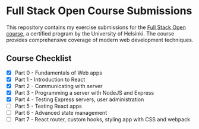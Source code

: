 # Full Stack Open Course Submissions

This repository contains my exercise submissions for the [Full Stack Open course](https://fullstackopen.com/en/), a certified program by the University of Helsinki. The course provides comprehensive coverage of modern web development techniques.

## Course Checklist

- [x] Part 0 - Fundamentals of Web apps
- [x] Part 1 - Introduction to React
- [x] Part 2 - Communicating with server
- [x] Part 3 - Programming a server with NodeJS and Express
- [x] Part 4 - Testing Express servers, user administration
- [ ] Part 5 - Testing React apps
- [ ] Part 6 - Advanced state management
- [ ] Part 7 - React router, custom hooks, styling app with CSS and webpack
<!-- 
- [ ] Part 8 - GraphQL
- [ ] Part 9 - TypeScript
- [ ] Part 10 - React Native
- [ ] Part 11 - CI/CD
- [ ] Part 12 - Containers
- [ ] Part 13 - Using relational databases 
-->
